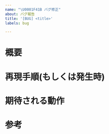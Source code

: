 ```yaml
---
name: "\U0001F41B バグ修正"
about: バグ報告
title: '[BUG] <title>'
labels: bug

---
```

# 概要
<!-- このバグは何ですか？ -->

# 再現手順(もしくは発生時)
<!-- このバグを再現する手順を記述してください。 -->

# 期待される動作
<!-- このバグがなかった場合に期待される動作を記述してください。 -->

# 参考
<!-- このバグの修正に参考になりそうなサイトや資料があれば記述してください。 -->